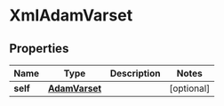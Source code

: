 

# XmlAdamVarset


## Properties

Name | Type | Description | Notes
------------ | ------------- | ------------- | -------------
**self** | [**AdamVarset**](AdamVarset.md) |  |  [optional]



